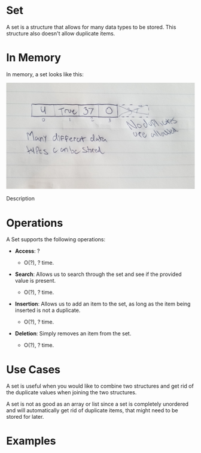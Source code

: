 # Set

A set is a structure that allows for many data types to be stored. This structure also doesn't allow duplicate items.

# In Memory

In memory, a set looks like this:

![Image of Set in Memory](images/set_memory.jpg)

Description

# Operations

A Set supports the following operations:

* **Access**: ?
  * O(?), ? time.

* **Search**: Allows us to search through the set and see if the provided value is present.
  * O(?), ? time.

* **Insertion**: Allows us to add an item to the set, as long as the item being inserted is not a duplicate.
  * O(?), ? time.

* **Deletion**: Simply removes an item from the set.
  * O(?), ? time.

# Use Cases

A set is useful when you would like to combine two structures and get rid of the duplicate values when joining the two structures.

A set is not as good as an array or list since a set is completely unordered and will automatically get rid of duplicate items, that might need to be stored for later.

# Examples
